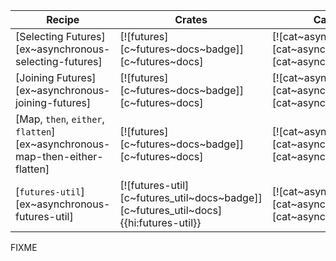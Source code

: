 | Recipe | Crates | Categories |
|--------|--------|------------|
| [Selecting Futures][ex~asynchronous-selecting-futures] | [![futures][c~futures~docs~badge]][c~futures~docs] | [![cat~asynchronous][cat~asynchronous~badge]][cat~asynchronous] |
| [Joining Futures][ex~asynchronous-joining-futures] | [![futures][c~futures~docs~badge]][c~futures~docs] | [![cat~asynchronous][cat~asynchronous~badge]][cat~asynchronous] |
| [Map, `then`, `either`, `flatten`][ex~asynchronous-map-then-either-flatten] | [![futures][c~futures~docs~badge]][c~futures~docs] | [![cat~asynchronous][cat~asynchronous~badge]][cat~asynchronous] |
| [`futures-util`][ex~asynchronous-futures-util] | [![futures-util][c~futures_util~docs~badge]][c~futures_util~docs]{{hi:futures-util}} | [![cat~asynchronous][cat~asynchronous~badge]][cat~asynchronous] |

<div class="hidden">
FIXME
</div>
